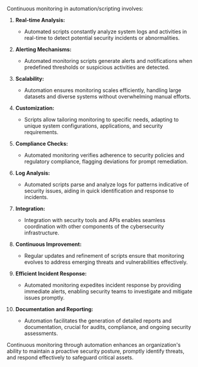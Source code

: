 Continuous monitoring in automation/scripting involves:

1. **Real-time Analysis:**
    
    - Automated scripts constantly analyze system logs and activities in real-time to detect potential security incidents or abnormalities.
2. **Alerting Mechanisms:**
    
    - Automated monitoring scripts generate alerts and notifications when predefined thresholds or suspicious activities are detected.
3. **Scalability:**
    
    - Automation ensures monitoring scales efficiently, handling large datasets and diverse systems without overwhelming manual efforts.
4. **Customization:**
    
    - Scripts allow tailoring monitoring to specific needs, adapting to unique system configurations, applications, and security requirements.
5. **Compliance Checks:**
    
    - Automated monitoring verifies adherence to security policies and regulatory compliance, flagging deviations for prompt remediation.
6. **Log Analysis:**
    
    - Automated scripts parse and analyze logs for patterns indicative of security issues, aiding in quick identification and response to incidents.
7. **Integration:**
    
    - Integration with security tools and APIs enables seamless coordination with other components of the cybersecurity infrastructure.
8. **Continuous Improvement:**
    
    - Regular updates and refinement of scripts ensure that monitoring evolves to address emerging threats and vulnerabilities effectively.
9. **Efficient Incident Response:**
    
    - Automated monitoring expedites incident response by providing immediate alerts, enabling security teams to investigate and mitigate issues promptly.
10. **Documentation and Reporting:**
    
    - Automation facilitates the generation of detailed reports and documentation, crucial for audits, compliance, and ongoing security assessments.

Continuous monitoring through automation enhances an organization's ability to maintain a proactive security posture, promptly identify threats, and respond effectively to safeguard critical assets.